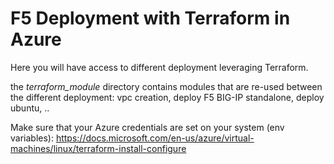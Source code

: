 # F5 Deployment with Terraform in Azure

Here you will have access to different deployment leveraging Terraform.

the *terraform_module* directory contains modules that are re-used between the different deployment: vpc creation, deploy F5 BIG-IP standalone, deploy ubuntu, ..

Make sure that your Azure credentials are set on your system (env variables): <https://docs.microsoft.com/en-us/azure/virtual-machines/linux/terraform-install-configure>